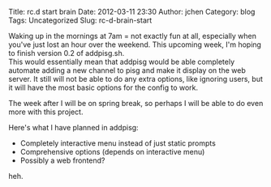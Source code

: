 Title: rc.d start brain
Date: 2012-03-11 23:30
Author: jchen
Category: blog
Tags: Uncategorized
Slug: rc-d-brain-start

Waking up in the mornings at 7am = not exactly fun at all, especially
when you've just lost an hour over the weekend. This upcoming week, I'm
hoping to finish version 0.2 of addpisg.sh.  
This would essentially mean that addpisg would be able completely
automate adding a new channel to pisg and make it display on the web
server. It still will not be able to do any extra options, like ignoring
users, but it will have the most basic options for the config to work.

The week after I will be on spring break, so perhaps I will be able to
do even more with this project.

Here's what I have planned in addpisg:

- Completely interactive menu instead of just static prompts
- Comprehensive options (depends on interactive menu)
- Possibly a web frontend?

heh.

